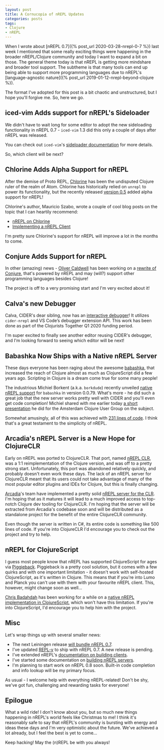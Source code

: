 ```yaml
---
layout: post
title: A Cornucopia of nREPL Updates
categories: posts
tags:
- Clojure
- nREPL
---
```


When I wrote about [nREPL 0.7]({% post_url 2020-03-28-nrepl-0-7 %}) last week I mentioned that some really exciting things were happening in
the broader nREPL/Clojure community and today I want to expand a bit on those. The general theme today is that nREPL
is getting more mindshare and broader tool support. The subtheme is that many tools can end up being
able to support more programming languages due to nREPL's [language-agnostic nature]({% post_url 2019-01-12-nrepl-beyond-clojure %}).

The format I've adopted for this post is a bit chaotic and unstructured, but I hope you'll forgive me. So, here we go.

## iced-vim Adds support for nREPL's Sideloader

We didn't have to wait long for some editor to adopt the new sideloading functionality in nREPL 0.7 -
`iced-vim` 1.3 did this only a couple of days after nREPL was released.

You can check out `iced-vim`'s [sideloader documentation](https://liquidz.github.io/vim-iced/#sideloader) for more details.

So, which client will be next?

## Chlorine Adds Alpha Support for nREPL

After the demise of Proto REPL, [Chlorine](https://atom.io/packages/chlorine)
has been the undisputed Clojure ruler of the realm of Atom.  Chlorine has
historically relied on `unrepl` to power its functionality, but the recently
released [version
0.5](https://github.com/mauricioszabo/atom-chlorine/blob/master/CHANGELOG.md#050)
added alpha support for nREPL!

Chlorine's author, Mauricio Szabo, wrote a couple of cool blog posts on the topic that I can heartily recommend:

* [nREPL on Chlorine](https://mauricio.szabo.link/blog/2020/04/01/nrepl-on-chlorine/)
* [Implementing a nREPL Client](https://mauricio.szabo.link/blog/2020/04/04/implementing-a-nrepl-client/)

I'm pretty sure Chlorine's support for nREPL will improve a lot in the months to come.

## Conjure Adds Support for nREPL

In other (amazing) news - [Oliver Caldwell](https://github.com/Olical) has been working on a [rewrite of Conjure](https://github.com/Olical/conjure-sourcery),
that's powered by nREPL and may (will?) support other programming languages besides Clojure!

The project is off to a very promising start and I'm very excited about it!

## Calva's new Debugger

Calva, CIDER's dear sibling, now has an [interactive debugger](https://clojureverse.org/t/calva-gets-a-debugger/5751)!
It utilizes `cider-nrepl` and VS Code’s debugger extension API. This work has been done as part of the Clojurists Together Q1 2020 funding period.

I'm super excited to finally see another editor reusing CIDER's debugger, and I'm looking forward to seeing which editor will be next!

## Babashka Now Ships with a Native nREPL Server

These days everyone has been raging about the awesome [babashka](https://github.com/borkdude/babashka), that
increased the reach of Clojure almost as much as ClojureScript did a few years ago. Scripting in Clojure is a dream come true for some many people!

The industrious Michiel Borkent (a.k.a. `borkdude`) recently unveiled [native nREPL support](https://github.com/borkdude/babashka/releases/tag/v0.0.79)
for `babashka` in version 0.0.79. What's more - he did such a great job that the new server works pretty well with CIDER
and you'll even get code completion! Michiel shared with me earlier today [a short presentation](https://www.youtube.com/watch?v=0YmZYnwyHHc&feature=youtu.be) he did for the Amsterdam Clojure User Group on the subject.

Somewhat amusingly, all of this was achieved with [231 lines of code](https://github.com/borkdude/babashka/blob/master/src/babashka/impl/nrepl_server.clj). I think that's a great testament to the simplicity of nREPL.

## Arcadia's nREPL Server is a New Hope for ClojureCLR

Early on nREPL was ported to ClojureCLR. That port, named [nREPL
CLR](https://github.com/clojure/clr.tools.nrepl), was a 1:1 reimplementation of
the Clojure version, and was off to a pretty strong start. Unfortunately, this
port was abandoned relatively quickly, and probably doesn't even work these days. The lack of an
nREPL server for ClojureCLR meant that its users could not take advantage of many of the most
popular editor plugins and IDEs for Clojure, but this is finally changing.

[Arcadia](https://github.com/arcadia-unity/Arcadia)'s team have implemented a pretty solid [nREPL server for the CLR](https://github.com/arcadia-unity/Arcadia/blob/master/Editor/NRepl.cs). I'm hoping that as it matures it
will lead to a much improved access to top-notch Clojure dev tooling for ClojureCLR. I'm hoping that the server will be extracted from Arcadia's codebase soon and will be distributed as a standalone project for the benefit
of the entire ClojureCLR community.

Even though the server is written in C#, its entire code is something like 500 lines of code. If you're into ClojureCLR I'd encourage you to check out the project and try to help.

## nREPL for ClojureScript

I guess most people know that nREPL has supported ClojureScript for ages via [Piggieback](https://github.com/nrepl/piggieback). Piggieback is a pretty
cool solution, but it comes with a few quirks and with one important limitation - it doesn't work with self-hosted ClojureScript, as it's written in Clojure.
This means that if you're into Lumo and Planck you can't use with them with your favourite nREPL client. This, however, might change soon as well...

[Chris Badahdah](https://github.com/djblue) has been working for a while on a
[native nREPL implementation in
ClojureScript](https://github.com/djblue/nrepl-cljs), which won't have this
limitation. If you're into ClojureScript, I'd encourage you to help him with the
project.

## Misc

Let's wrap things up with several smaller news:

* The next Leiningen release [will bundle nREPL 0.7](https://github.com/technomancy/leiningen/pull/2673).
* I've updated [REPL-y](https://github.com/trptcolin/reply) to ship with nREPL 0.7. A new release is pending.
* I've extended nREPL's [documentation on building clients](https://nrepl.org/nrepl/building_clients.html).
* I've started some documentation on [building nREPL servers](https://nrepl.org/nrepl/building_servers.html).
* I'm planning to start work on nREPL 0.8 soon. Built-in code completion and info lookup will be my primary focus.

As usual - I welcome help with everything nREPL-related! Don't be shy, we've got fun, challenging and rewarding
tasks for everyone!

## Epilogue

What a wild ride! I don't know about you, but so much new things happening in nREPL's world
feels like Christmas to me! I think it's reasonably safe to say that nREPL's community is bursting
with energy and ideas these days and I'm very optimistic about the future. We've achieved a lot already, but
I feel the best is yet to come...

Keep hacking! May the (n)REPL be with you always!
